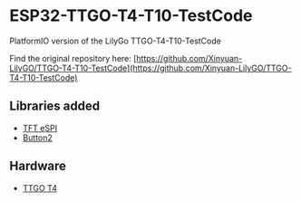 # ESP32-TTGO-T4-T10-TestCode

PlatformIO version of the LilyGo TTGO-T4-T10-TestCode 

Find the original repository here: [https://github.com/Xinyuan-LilyGO/TTGO-T4-T10-TestCode](https://github.com/Xinyuan-LilyGO/TTGO-T4-T10-TestCode)

## Libraries added

- [TFT eSPI](https://github.com/Bodmer/TFT_eSPI)
- [Button2](https://github.com/lewisxhe/Button2)

## Hardware

- [TTGO T4](https://de.aliexpress.com/wholesale?SearchText=TTGO+T4)
